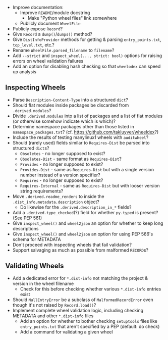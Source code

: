 - Improve documentation:
    - Improve `README`/module docstring
        - Make "Python wheel files" link somewhere
    - Publicly document `WheelFile`
- Publicly expose `Record`?
- Give `Record` a `dump()`/`dumps()` method?
- Give `DistInfoProvider` methods for getting & parsing `entry_points.txt`,
  `top_level.txt`, etc.?
- Rename `WheelFile.parsed_filename` to `filename`?
- Add `--strict` and `inspect_wheel(..., strict: bool)` options for raising
  errors on wheel validation failures
- Add an option for disabling hash checking so that `wheelodex` can speed up
  analysis

Inspecting Wheels
-----------------
- Parse `Description-Content-Type` into a structured `dict`?
- Should flat modules inside packages be discarded from `.derived.modules`?
- Divide `.derived.modules` into a list of packages and a list of flat modules
  (or otherwise somehow indicate which is which)?
- Determine namespace packages other than those listed in
  `namespace_packages.txt`?  (cf. <https://github.com/takluyver/wheeldex>?)
- Include the results of testing manylinux1 wheels with `auditwheel`?
- Should (rarely used) fields similar to `Requires-Dist` be parsed into
  structured `dict`s?
    - `Obsoletes` - no longer supposed to exist?
    - `Obsoletes-Dist` - same format as `Requires-Dist`?
    - `Provides` - no longer supposed to exist?
    - `Provides-Dist` - same as `Requires-Dist` but with a single version
      number instead of a version specifier?
    - `Requires` - no longer supposed to exist?
    - `Requires-External` - same as `Requires-Dist` but with looser version
      string requirements?
- Move `.derived.readme_renders` to inside the
  `.dist_info.metadata.description` object?
    - Do likewise for the `.derived.description_in_*` fields?
- Add a `.derived.type_checked`(?) field for whether `py.typed` is present?
  (See PEP 561)
- Give `inspect_wheel()` and `wheel2json` an option for whether to keep long
  descriptions
- Give `inspect_wheel()` and `wheel2json` an option for using PEP 566's schema
  for METADATA
- Don't proceed with inspecting wheels that fail validation?
- Support salvaging as much as possible from malformed `RECORD`s?

Validating Wheels
-----------------
- Add a dedicated error for `*.dist-info` not matching the project & version in
  the wheel filename
    - Check for this before checking whether various `*.dist-info` entries
      exist
- Should `NullEntryError` be a subclass of `MalformedRecordError` even though
  it's not raised by `Record.load()`?
- Implement complete wheel validation logic, including checking METADATA and
  other `*.dist-info` files
    - Add an option for whether to bother checking `setuptools` files like
      `entry_points.txt` that aren't specified by a PEP (default: do check)
    - Add a command for validating a given wheel
